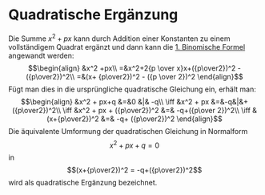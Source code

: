 # Quadratische Ergänzung
Die Summe $x^2 + px$ kann durch Addition einer Konstanten zu einem vollständigem Quadrat ergänzt und dann kann die [1. Binomische Formel](Binomische%20Formeln.md) angewandt werden:
$$\begin{align}
&x^2 +px\\
=&x^2+2{p \over x}x+({p\over2})^2 - ({p\over2})^2\\
=&(x+ {p\over2})^2 - ({p \over 2})^2
\end{align}$$
Fügt man dies in die ursprüngliche quadratische Gleichung ein, erhält man:
$$\begin{align}
&x^2 + px+q &=&0 &|& -q\\
\iff &x^2 + px &=&-q&|&+({p\over2})^2\\
\iff &x^2 + px + ({p\over2})^2 &=& -q+({p\over 2})^2\\
\iff &(x+{p\over2})^2 &=& -q+ ({p\over2})^2
\end{align}$$
Die äquivalente Umformung der quadratischen Gleichung in Normalform
$$x^2+px+q=0$$
in
$$(x+{p\over2})^2 = -q+({p\over2})^2$$
wird als quadratische Ergänzung bezeichnet.